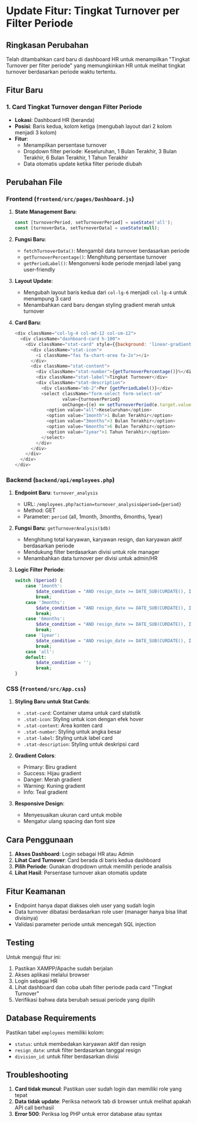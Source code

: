 # Update Fitur: Tingkat Turnover per Filter Periode

## Ringkasan Perubahan

Telah ditambahkan card baru di dashboard HR untuk menampilkan "Tingkat Turnover per filter periode" yang memungkinkan HR untuk melihat tingkat turnover berdasarkan periode waktu tertentu.

## Fitur Baru

### 1. Card Tingkat Turnover dengan Filter Periode
- **Lokasi**: Dashboard HR (beranda)
- **Posisi**: Baris kedua, kolom ketiga (mengubah layout dari 2 kolom menjadi 3 kolom)
- **Fitur**: 
  - Menampilkan persentase turnover
  - Dropdown filter periode: Keseluruhan, 1 Bulan Terakhir, 3 Bulan Terakhir, 6 Bulan Terakhir, 1 Tahun Terakhir
  - Data otomatis update ketika filter periode diubah

## Perubahan File

### Frontend (`frontend/src/pages/Dashboard.js`)

1. **State Management Baru**:
   ```javascript
   const [turnoverPeriod, setTurnoverPeriod] = useState('all');
   const [turnoverData, setTurnoverData] = useState(null);
   ```

2. **Fungsi Baru**:
   - `fetchTurnoverData()`: Mengambil data turnover berdasarkan periode
   - `getTurnoverPercentage()`: Menghitung persentase turnover
   - `getPeriodLabel()`: Mengonversi kode periode menjadi label yang user-friendly

3. **Layout Update**:
   - Mengubah layout baris kedua dari `col-lg-6` menjadi `col-lg-4` untuk menampung 3 card
   - Menambahkan card baru dengan styling gradient merah untuk turnover

4. **Card Baru**:
   ```javascript
   <div className="col-lg-4 col-md-12 col-sm-12">
     <div className="dashboard-card h-100">
       <div className="stat-card" style={{background: 'linear-gradient(135deg, #e74c3c 0%, #c0392b 100)', color: 'white'}}>
         <div className="stat-icon">
           <i className="fas fa-chart-area fa-2x"></i>
         </div>
         <div className="stat-content">
           <div className="stat-number">{getTurnoverPercentage()}%</div>
           <div className="stat-label">Tingkat Turnover</div>
           <div className="stat-description">
             <div className="mb-2">Per {getPeriodLabel()}</div>
             <select className="form-select form-select-sm" 
                     value={turnoverPeriod}
                     onChange={(e) => setTurnoverPeriod(e.target.value)}>
               <option value="all">Keseluruhan</option>
               <option value="1month">1 Bulan Terakhir</option>
               <option value="3months">3 Bulan Terakhir</option>
               <option value="6months">6 Bulan Terakhir</option>
               <option value="1year">1 Tahun Terakhir</option>
             </select>
           </div>
         </div>
       </div>
     </div>
   </div>
   ```

### Backend (`backend/api/employees.php`)

1. **Endpoint Baru**: `turnover_analysis`
   - URL: `/employees.php?action=turnover_analysis&period={period}`
   - Method: GET
   - Parameter: `period` (all, 1month, 3months, 6months, 1year)

2. **Fungsi Baru**: `getTurnoverAnalysis($db)`
   - Menghitung total karyawan, karyawan resign, dan karyawan aktif berdasarkan periode
   - Mendukung filter berdasarkan divisi untuk role manager
   - Menambahkan data turnover per divisi untuk admin/HR

3. **Logic Filter Periode**:
   ```php
   switch ($period) {
       case '1month':
           $date_condition = "AND resign_date >= DATE_SUB(CURDATE(), INTERVAL 1 MONTH)";
           break;
       case '3months':
           $date_condition = "AND resign_date >= DATE_SUB(CURDATE(), INTERVAL 3 MONTH)";
           break;
       case '6months':
           $date_condition = "AND resign_date >= DATE_SUB(CURDATE(), INTERVAL 6 MONTH)";
           break;
       case '1year':
           $date_condition = "AND resign_date >= DATE_SUB(CURDATE(), INTERVAL 1 YEAR)";
           break;
       case 'all':
       default:
           $date_condition = '';
           break;
   }
   ```

### CSS (`frontend/src/App.css`)

1. **Styling Baru untuk Stat Cards**:
   - `.stat-card`: Container utama untuk card statistik
   - `.stat-icon`: Styling untuk icon dengan efek hover
   - `.stat-content`: Area konten card
   - `.stat-number`: Styling untuk angka besar
   - `.stat-label`: Styling untuk label card
   - `.stat-description`: Styling untuk deskripsi card

2. **Gradient Colors**:
   - Primary: Biru gradient
   - Success: Hijau gradient  
   - Danger: Merah gradient
   - Warning: Kuning gradient
   - Info: Teal gradient

3. **Responsive Design**:
   - Menyesuaikan ukuran card untuk mobile
   - Mengatur ulang spacing dan font size

## Cara Penggunaan

1. **Akses Dashboard**: Login sebagai HR atau Admin
2. **Lihat Card Turnover**: Card berada di baris kedua dashboard
3. **Pilih Periode**: Gunakan dropdown untuk memilih periode analisis
4. **Lihat Hasil**: Persentase turnover akan otomatis update

## Fitur Keamanan

- Endpoint hanya dapat diakses oleh user yang sudah login
- Data turnover dibatasi berdasarkan role user (manager hanya bisa lihat divisinya)
- Validasi parameter periode untuk mencegah SQL injection

## Testing

Untuk menguji fitur ini:

1. Pastikan XAMPP/Apache sudah berjalan
2. Akses aplikasi melalui browser
3. Login sebagai HR
4. Lihat dashboard dan coba ubah filter periode pada card "Tingkat Turnover"
5. Verifikasi bahwa data berubah sesuai periode yang dipilih

## Database Requirements

Pastikan tabel `employees` memiliki kolom:
- `status`: untuk membedakan karyawan aktif dan resign
- `resign_date`: untuk filter berdasarkan tanggal resign
- `division_id`: untuk filter berdasarkan divisi

## Troubleshooting

1. **Card tidak muncul**: Pastikan user sudah login dan memiliki role yang tepat
2. **Data tidak update**: Periksa network tab di browser untuk melihat apakah API call berhasil
3. **Error 500**: Periksa log PHP untuk error database atau syntax 